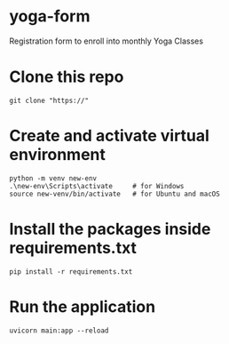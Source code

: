 # yoga-form
Registration form to enroll into monthly Yoga Classes

# Clone this repo
```
git clone "https://"
```

# Create and activate virtual environment
```
python -m venv new-env
.\new-env\Scripts\activate     # for Windows
source new-venv/bin/activate   # for Ubuntu and macOS

```

# Install the packages inside requirements.txt
```
pip install -r requirements.txt

```

# Run the application
```
uvicorn main:app --reload

```
